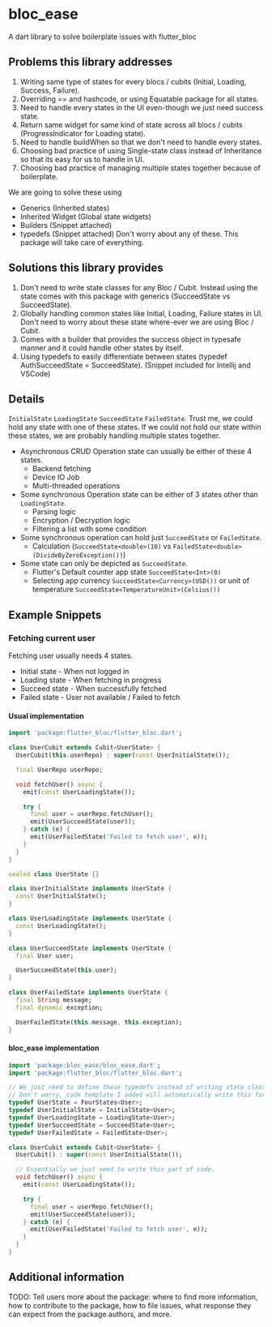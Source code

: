 # bloc_ease
A dart library to solve boilerplate issues with flutter_bloc

## Problems this library addresses
1. Writing same type of states for every blocs / cubits (Initial, Loading, Success, Failure).
2. Overriding == and hashcode, or using Equatable package for all states.
3. Need to handle every states in the UI even-though we just need success state.
4. Return same widget for same kind of state across all blocs / cubits (ProgressIndicator for Loading state).
5. Need to handle buildWhen so that we don't need to handle every states.
6. Choosing bad practice of using Single-state class instead of Inheritance so that its easy for us to handle in UI.
7. Choosing bad practice of managing multiple states together because of boilerplate.

We are going to solve these using
  - Generics (Inherited states)
  - Inherited Widget (Global state widgets)
  - Builders (Snippet attached)
  - typedefs (Snippet attached)
Don't worry about any of these. This package will take care of everything.

## Solutions this library provides
1. Don't need to write state classes for any Bloc / Cubit. Instead using the state comes with this package with generics (SucceedState<Auth> vs SucceedState<User>).
2. Globally handling common states like Initial, Loading, Failure states in UI. Don't need to worry about these state where-ever we are using Bloc / Cubit.
3. Comes with a builder that provides the success object in typesafe manner and it could handle other states by itself.
4. Using typedefs to easily differentiate between states (typedef AuthSucceedState = SucceedState<Auth>). (Snippet included for Intellij and VSCode)

## Details
`InitialState` `LoadingState` `SucceedState` `FailedState`. Trust me, we could hold any state with one of these states. If we could not hold our state within these states, we are probably handling multiple states together.
- Asynchronous CRUD Operation state can usually be either of these 4 states.
  - Backend fetching
  - Device IO Job
  - Multi-threaded operations
- Some synchronous Operation state can be either of 3 states other than `LoadingState`.
  - Parsing logic
  - Encryption / Decryption logic
  - Filtering a list with some condition
- Some synchronous operation can hold just `SucceedState` or `FailedState`.
  - Calculation (`SucceedState<double>(10)` vs `FailedState<double>(DivideByZeroException())`)
- Some state can only be depicted as `SucceedState`. 
  - Flutter's Default counter app state `SucceedState<Int>(0)`
  - Selecting app currency `SucceedState<Currency>(USD())` or unit of temperature `SucceedState<TemperatureUnit>(Celsius())`

## Example Snippets
### Fetching current user
Fetching user usually needs 4 states. 
  - Initial state - When not logged in
  - Loading state - When fetching in progress
  - Succeed state - When successfully fetched
  - Failed state - User not available / Failed to fetch
#### Usual implementation
```dart
import 'package:flutter_bloc/flutter_bloc.dart';

class UserCubit extends Cubit<UserState> {
  UserCubit(this.userRepo) : super(const UserInitialState());

  final UserRepo userRepo;

  void fetchUser() async {
    emit(const UserLoadingState());

    try {
      final user = userRepo.fetchUser();
      emit(UserSucceedState(user));
    } catch (e) {
      emit(UserFailedState('Failed to fetch user', e));
    }
  }
}

sealed class UserState {}

class UserInitialState implements UserState {
  const UserInitialState();
}

class UserLoadingState implements UserState {
  const UserLoadingState();
}

class UserSucceedState implements UserState {
  final User user;

  UserSucceedState(this.user);
}

class UserFailedState implements UserState {
  final String message;
  final dynamic exception;

  UserFailedState(this.message, this.exception);
}
```

#### bloc_ease implementation
```dart
import 'package:bloc_ease/bloc_ease.dart';
import 'package:flutter_bloc/flutter_bloc.dart';

// We just need to define these typedefs instead of writing state classes ourselves.
// Don't worry, code template I added will automatically write this for you.
typedef UserState = FourStates<User>;
typedef UserInitialState = InitialState<User>;
typedef UserLoadingState = LoadingState<User>;
typedef UserSucceedState = SucceedState<User>;
typedef UserFailedState = FailedState<User>;

class UserCubit extends Cubit<UserState> {
  UserCubit() : super(const UserInitialState());

  // Essentially we just need to write this part of code.
  void fetchUser() async {
    emit(const UserLoadingState());

    try {
      final user = userRepo.fetchUser();
      emit(UserSucceedState(user));
    } catch (e) {
      emit(UserFailedState('Failed to fetch user', e));
    }
  }
}
```

## Additional information

TODO: Tell users more about the package: where to find more information, how to
contribute to the package, how to file issues, what response they can expect
from the package authors, and more.
